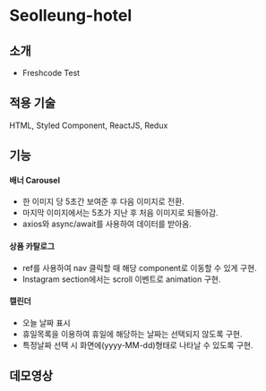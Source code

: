 # Seolleung-hotel

## 소개

- Freshcode Test

## 적용 기술

HTML, Styled Component, ReactJS, Redux

## 기능

#### 배너 Carousel

- 한 이미지 당 5초간 보여준 후 다음 이미지로 전환.
- 마지막 이미지에서는 5초가 지난 후 처음 이미지로 되돌아감.
- axios와 async/await를 사용하여 데이터를 받아옴.

#### 상품 카탈로그

- ref를 사용하여 nav 클릭할 때 해당 component로 이동할 수 있게 구현.
- Instagram section에서는 scroll 이벤트로 animation 구현.

#### 캘린더

- 오늘 날짜 표시
- 휴일목록을 이용하여 휴일에 해당하는 날짜는 선택되지 않도록 구현.
- 특정날짜 선택 시 화면에(yyyy-MM-dd)형태로 나타날 수 있도록 구현.

## 데모영상

<!-- [클론 영상 보러가기](https://youtu.be/) -->
